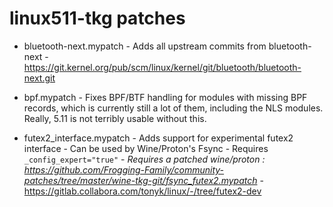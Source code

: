 # linux511-tkg patches
- bluetooth-next.mypatch - Adds all upstream commits from bluetooth-next - https://git.kernel.org/pub/scm/linux/kernel/git/bluetooth/bluetooth-next.git

- bpf.mypatch - Fixes BPF/BTF handling for modules with missing BPF records, which is currently still a lot of them, including the NLS modules. Really, 5.11 is not terribly usable without this.

- futex2_interface.mypatch - Adds support for experimental futex2 interface - Can be used by Wine/Proton's Fsync - Requires `_config_expert="true"` - *Requires a patched wine/proton : https://github.com/Frogging-Family/community-patches/tree/master/wine-tkg-git/fsync_futex2.mypatch* - https://gitlab.collabora.com/tonyk/linux/-/tree/futex2-dev
